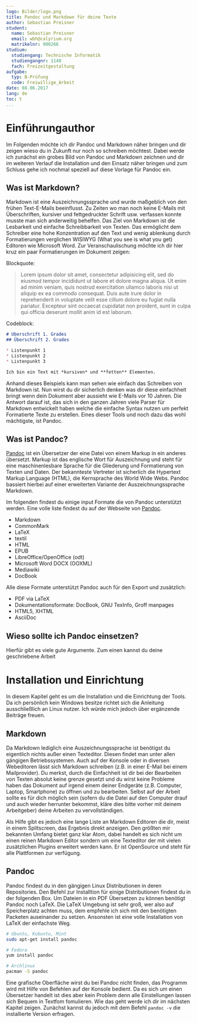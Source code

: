 ```yaml
---
logo: Bilder/logo.png
title: Pandoc und Markdown für deine Texte
author: Sebastian Preisner
student:
  name: Sebastian Preisner
  email: wbh@calyrium.org
  matrikelnr: 900266
studium:
  studiengang: Technische Informatik
  studiengangnr: 1140
  fach: Freizeitgestaltung
aufgabe:
  typ: B-Prüfung
  code: Freiwillige_Arbeit
date: 08.06.2017
lang: de
toc: t
...
```


# Einführungauthor
Im Folgenden möchte ich dir Pandoc und Markdown näher bringen und dir zeigen wieso du in Zukunft nur noch so schreiben möchtest. Dabei werde ich zunächst ein grobes Bild von Pandoc und Markdown zeichnen und dir im weiteren Verlauf die Installation und den Einsatz näher bringen und zum Schluss gehe ich nochmal speziell auf diese Vorlage für Pandoc ein.

## Was ist Markdown?
Markdown ist eine Auszeichnungssprache und wurde maßgeblich von den frühen Text-E-Mails beeinflusst. Zu Zeiten wo man noch keine E-Mails mit Überschriften, kursiver und fettgedruckter Schrift usw. verfassen konnte musste man sich anderweitig behelfen. Das Ziel von Markdown ist die Lesbarkeit und einfache Schreibbarkeit von Texten. Das ermöglicht dem Schreiber eine hohe Konzentration auf den Text und wenig ablenkung durch Formatierungen verglichen WISIWYG (What you see is what you get) Editoren wie Microsoft Word. Zur Veranschaulischung möchte ich dir hier kruz ein paar Formatierungen im Dokument zeigen:

Blockquote:

> Lorem ipsum dolor sit amet, consectetur adipisicing elit, sed do eiusmod tempor incididunt ut labore et dolore magna aliqua. Ut enim ad minim veniam, quis nostrud exercitation ullamco laboris nisi ut aliquip ex ea commodo consequat. Duis aute irure dolor in reprehenderit in voluptate velit esse cillum dolore eu fugiat nulla pariatur. Excepteur sint occaecat cupidatat non proident, sunt in culpa qui officia deserunt mollit anim id est laborum.

Codeblock:

```markdown
# Überschrift 1. Grades
## Überschrift 2. Grades

* Listenpunkt 1
* Listenpunkt 2
* Listenpunkt 3

Ich bin ein Text mit *kursiven* und **fetten** Elementen.
```

Anhand dieses Beispiels kann man sehen wie einfach das Schreiben von Markdown ist. Nun wirst du dir sicherlich denken was dir diese einfachheit bringt wenn dein Dokument aber aussieht wie E-Mails vor 10 Jahren. Die Antwort darauf ist, das sich in den ganzen Jahren viele Parser für Markdown entwickelt haben welche die einfache Syntax nutzen um perfekt Formatierte Texte zu erstellen. Eines dieser Tools und noch dazu das wohl mächtigste, ist Pandoc.

## Was ist Pandoc?

[Pandoc](http://pandoc.org/) ist ein Übersetzer der eine Datei von einem Markup in ein anderes übersetzt. Markup ist das englische Wort für Auszeichnung und steht für eine maschinenlesbare Sprache für die Gliederung und Formatierung von Texten und Daten. Der bekannteste Vertreter ist sicherlich die Hypertext Markup Language (HTML), die Kernsprache des World Wide Webs. Pandoc bassiert hierbei auf einer erweiterten Variante der Auszeichnungssprache Markdown.

Im folgenden findest du einige input Formate die von Pandoc unterstützt werden. Eine volle liste findest du auf der Webseite von [Pandoc](http://pandoc.org/).

- Markdown
- CommonMark
- LaTeX
- textil
- HTML
- EPUB
- LibreOffice/OpenOffice (odt)
- Microsoft Word DOCX (OOXML)
- Mediawiki
- DocBook

Alle diese Formate unterstützt Pandoc auch für den Export und zusätzlich:

- PDF via LaTeX
- Dokumentationsformate: DocBook, GNU TexInfo, Groff manpages
- HTML5, XHTML
- AsciiDoc

## Wieso sollte ich Pandoc einsetzen?
Hierfür gibt es viele gute Argumente. Zum einen kannst du deine geschriebene Arbeit

# Installation und Einrichtung
In diesem Kapitel geht es um die Installation und die Einrichtung der Tools. Da ich persönlich kein Windows besitze richtet sich die Anleitung ausschließlich an Linux nutzer. Ich würde mich jedoch über ergänzende Beiträge freuen.

## Markdown
Da Markdown lediglich eine Auszeichnungssprache ist benötigst du eigentlich nichts außer einen Texteditor. Diesen findet man unter allen gängigen Betriebssystemen. Auch auf der Konsole oder in diversen Webeditoren lässt sich Markdown schreiben (z.B. in einer E-Mail bei einem Mailprovider). Du merkst, durch die Einfachheit ist dir bei der Bearbeiten von Texten absolut keine grenze gesetzt und du wirst keine Probleme haben das Dokument auf irgend einem deiner Endgeräte (z.B. Computer, Laptop, Smartphone) zu öffnen und zu bearbeiten. Selbst auf der Arbeit sollte es für dich möglich sein (sofern du die Datei auf den Computer drauf und auch wieder herrunter bekommst, kläre dies bitte vorher mit deinem Arbeitgeber) deine Arbeiten zu vervollständigen.

Als Hilfe gibt es jedoch eine lange Liste an Markdown Editoren die dir, meist in einem Splitscreen, das Ergebnis direkt anzeigen. Den größten mir bekannten Umfang bietet ganz klar Atom, dabei handelt es sich nicht um einen reinen Markdown Editor sondern um eine Texteditor der mit vielen zusätzlichen Plugins erweitert werden kann. Er ist OpenSource und steht für alle Plattformen zur verfügung.

## Pandoc
Pandoc findest du in den gängigen Linux Distributionen in deren Repositories. Den Befehl zur Installtion für einige Distributionen findest du in der folgenden Box. Um Dateien in ein PDF Übersetzen zu können benötigt Pandoc noch LaTeX. Die LaTeX Umgebung ist sehr groß, wer also auf Speicherplatz achten muss, dem empfehle ich sich mit den benötigten Packeten auseinander zu setzen. Ansonsten ist eine volle Installation von LaTeX der einfachste Weg.

```bash
# Ubuntu, Kubuntu, Mint
sudo apt-get install pandoc

# Fedora
yum install pandoc

# Archlinux
pacman -S pandoc
```

Eine grafische Oberfläche wirst du bei Pandoc nicht finden, das Programm wird mit Hilfe von Befehlen auf der Konsole bedient. Da es sich um einen Übersetzer handelt ist dies aber kein Problem denn alle Einstellungen lassen sich Bequem in Textfom fomulieren. Wie das geht werde ich dir im nächsten Kapitel zeigen. Zunächst kannst du jedoch mit dem Befehl `pandoc -v` die installierte Version erfragen.
